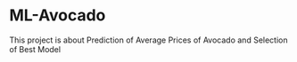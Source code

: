 # ML-Avocado
This project is about Prediction of Average Prices of Avocado and Selection of Best Model
